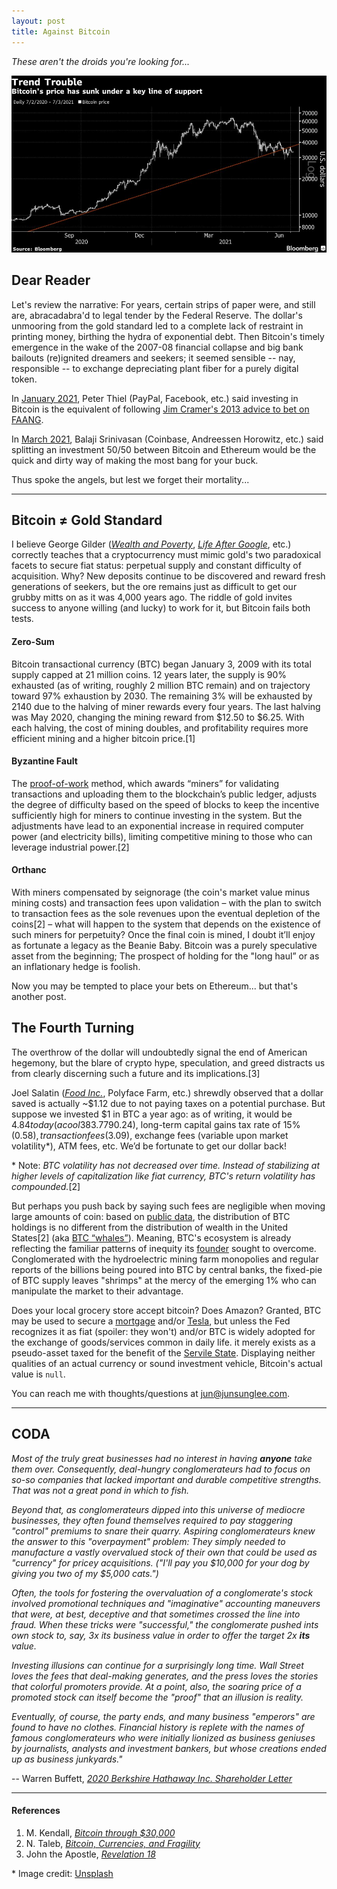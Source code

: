 ```yaml
---
layout: post
title: Against Bitcoin
---
```


_These aren't the droids you're looking for..._

[![Bitcoin](../images/bitcoin.jpg "Bitcoin")](https://unsplash.com/photos/aX1hN4uNd-I)

## Dear Reader

Let's review the narrative: For years, certain strips of paper were, and still are, abracadabra'd to legal tender by the Federal Reserve. The dollar's unmooring from the gold standard led to a complete lack of restraint in printing money, birthing the hydra of exponential debt. Then Bitcoin's timely emergence in the wake of the 2007-08 financial collapse and big bank bailouts (re)ignited dreamers and seekers; it seemed sensible -- nay, responsible -- to exchange depreciating plant fiber for a purely digital token.

In [January 2021](https://podcasts.apple.com/us/podcast/the-silver-lining-peter-thiel-in-2021/id1527549379?i=1000513763854), Peter Thiel (PayPal, Facebook, etc.) said investing in Bitcoin is the equivalent of following [Jim Cramer's 2013 advice to bet on FAANG](https://www.investopedia.com/terms/f/faang-stocks.asp).

In [March 2021](https://tim.blog/2021/03/24/balaji-srinivasan), Balaji Srinivasan (Coinbase, Andreessen Horowitz, etc.) said splitting an investment 50/50 between Bitcoin and Ethereum would be the quick and dirty way of making the most bang for your buck.

Thus spoke the angels, but lest we forget their mortality...

---

## Bitcoin ≠ Gold Standard

I believe George Gilder ([_Wealth and Poverty_](https://www.amazon.com/Wealth-Poverty-New-Twenty-First-Century/dp/1596988096), [_Life After Google_](https://www.amazon.com/Life-After-Google-Blockchain-Economy/dp/1621575764), etc.) correctly teaches that a cryptocurrency must mimic gold's two paradoxical facets to secure fiat status: perpetual supply and constant difficulty of acquisition. Why? New deposits continue to be discovered and reward fresh generations of seekers, but the ore remains just as difficult to get our grubby mitts on as it was 4,000 years ago. The riddle of gold invites success to anyone willing (and lucky) to work for it, but Bitcoin fails both tests.

#### Zero-Sum

Bitcoin transactional currency (BTC) began January 3, 2009 with its total supply capped at 21 million coins. 12 years later, the supply is 90% exhausted (as of writing, roughly 2 million BTC remain) and on trajectory toward 97% exhaustion by 2030. The remaining 3% will be exhausted by 2140 due to the halving of miner rewards every four years. The last halving was May 2020, changing the mining reward from $12.50 to $6.25. With each halving, the cost of mining doubles, and profitability requires more efficient mining and a higher bitcoin price.[1]

#### Byzantine Fault

The [proof-of-work](https://www.investopedia.com/terms/p/proof-work.asp) method, which awards “miners” for validating transactions and uploading them to the blockchain’s public ledger, adjusts the degree of difficulty based on the speed of blocks to keep the incentive sufficiently high for miners to continue investing in the system. But the adjustments have lead to an exponential increase in required computer power (and electricity bills), limiting competitive mining to those who can leverage industrial power.[2]

#### Orthanc

With miners compensated by seignorage (the coin's market value minus mining costs) and transaction fees upon validation – with the plan to switch to transaction fees as the sole revenues upon the eventual depletion of the coins[2] – what will happen to the system that depends on the existence of such miners for perpetuity? Once the final coin is mined, I doubt it’ll enjoy as fortunate a legacy as the Beanie Baby. Bitcoin was a purely speculative asset from the beginning; The prospect of holding for the "long haul” or as an inflationary hedge is foolish.

Now you may be tempted to place your bets on Ethereum... but that's another post.

## The Fourth Turning

The overthrow of the dollar will undoubtedly signal the end of American hegemony, but the blare of crypto hype, speculation, and greed distracts us from clearly discerning such a future and its implications.[3]

Joel Salatin ([_Food Inc._](https://www.amazon.com/Food-Inc-Michael-Pollan/dp/B002UZ5CHO), Polyface Farm, etc.) shrewdly observed that a dollar saved is actually ~$1.12 due to not paying taxes on a potential purchase. But suppose we invested $1 in BTC a year ago: as of writing, it would be $4.84 today (a cool 383.779% gain). Now adjusting for 5% annual USD inflation ($0.24), long-term capital gains tax rate of 15% ($0.58), transaction fees ($3.09), exchange fees (variable upon market volatility\*), ATM fees, etc. We’d be fortunate to get our dollar back!

\* Note: _BTC volatility has not decreased over time. Instead of stabilizing at higher levels of capitalization like fiat currency, BTC's return volatility has compounded._[2]

But perhaps you push back by saying such fees are negligible when moving large amounts of coin: based on [public data](https://insights.glassnode.com/bitcoin-supply-distribution/), the distribution of BTC holdings is no different from the distribution of wealth in the United States[2] (aka [BTC “whales”](https://www.investopedia.com/terms/b/bitcoin-whale.asp#:~:text=A%20bitcoin%20whale%20is%20a,potential%20to%20manipulate%20currency%20valuations.)). Meaning, BTC's ecosystem is already reflecting the familiar patterns of inequity its [founder](https://bitcoin.org/bitcoin.pdf) sought to overcome. Conglomerated with the hydroelectric mining farm monopolies and regular reports of the billions being poured into BTC by central banks, the fixed-pie of BTC supply leaves "shrimps" at the mercy of the emerging 1% who can manipulate the market to their advantage.

Does your local grocery store accept bitcoin? Does Amazon? Granted, BTC may be used to secure a [mortgage](https://www.coindesk.com/us-mortgage-lender-uwm-plans-to-accept-bitcoin-payments) and/or [Tesla](https://www.fool.com/the-ascent/cryptocurrency/articles/musk-says-tesla-will-accept-bitcoin-payments-again-but-theres-a-catch/), but unless the Fed recognizes it as fiat (spoiler: they won't) and/or BTC is widely adopted for the exchange of goods/services common in daily life. it merely exists as a pseudo-asset taxed for the benefit of the [Servile State](https://www.amazon.com/Servile-State-Hilaire-Belloc/dp/0692282483). Displaying neither qualities of an actual currency or sound investment vehicle, Bitcoin's actual value is `null`.

You can reach me with thoughts/questions at <jun@junsunglee.com>.

---

## CODA

_Most of the truly great businesses had no interest in having **anyone** take them over. Consequently, deal-hungry conglomerateurs had to focus on so-so companies that lacked important and durable competitive strengths. That was not a great pond in which to fish._

_Beyond that, as conglomerateurs dipped into this universe of mediocre businesses, they often found themselves required to pay staggering "control" premiums to snare their quarry. Aspiring conglomerateurs knew the answer to this "overpayment" problem: They simply needed to manufacture a vastly overvalued stock of their own that could be used as "currency" for pricey acquisitions. ("I'll pay you $10,000 for your dog by giving you two of my $5,000 cats.")_

_Often, the tools for fostering the overvaluation of a conglomerate's stock involved promotional techniques and "imaginative" accounting maneuvers that were, at best, deceptive and that sometimes crossed the line into fraud. When these tricks were "successful," the conglomerate pushed ints own stock to, say, 3x its business value in order to offer the target 2x **its** value._

_Investing illusions can continue for a surprisingly long time. Wall Street loves the fees that deal-making generates, and the press loves the stories that colorful promoters provide. At a point, also, the soaring price of a promoted stock can itself become the "proof" that an illusion is reality._

_Eventually, of course, the party ends, and many business "emperors" are found to have no clothes. Financial history is replete with the names of famous conglomerateurs who were initially lionized as business geniuses by journalists, analysts and investment bankers, but whose creations ended up as business junkyards."_

-- Warren Buffett, [_2020 Berkshire Hathaway Inc. Shareholder Letter_](https://berkshirehathaway.com/letters/2020ltr.pdf)

---

#### References

1. M. Kendall, [_Bitcoin through $30,000_](https://manonthemargin.com/bitcoin-through-30000/)
2. N. Taleb, [_Bitcoin, Currencies, and Fragility_](https://www.fooledbyrandomness.com/BTC-QF.pdf)
3. John the Apostle, [_Revelation 18_](https://www.biblegateway.com/passage/?search=Revelation%2018&version=KJV)

\* Image credit: [Unsplash](https://unsplash.com/s/photos/bitcoin?utm_source=unsplash&utm_medium=referral&utm_content=creditCopyText)
